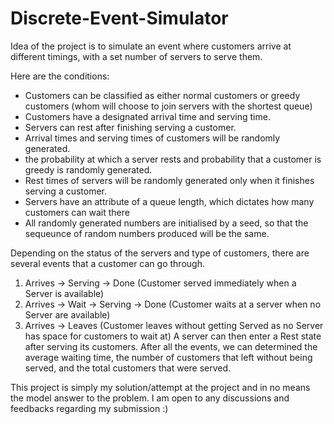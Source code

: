 # Discrete-Event-Simulator

Idea of the project is to simulate an event where customers arrive at different timings, with a set number of servers to serve them.

Here are the conditions:

- Customers can be classified as either normal customers or greedy customers (whom will choose to join servers with the shortest queue)
- Customers have a designated arrival time and serving time.
- Servers can rest after finishing serving a customer.
- Arrival times and serving times of customers will be randomly generated.
- the probability at which a server rests and probability that a customer is greedy is randomly generated.
- Rest times of servers will be randomly generated only when it finishes serving a customer.
- Servers have an attribute of a queue length, which dictates how many customers can wait there
- All randomly generated numbers are initialised by a seed, so that the sequeunce of random numbers produced will be the same.

Depending on the status of the servers and type of customers, there are several events that a customer can go through.

1. Arrives -> Serving -> Done (Customer served immediately when a Server is available)
2. Arrives -> Wait -> Serving -> Done (Customer waits at a server when no Server are available)
3. Arrives -> Leaves (Customer leaves without getting Served as no Server has space for customers to wait at)
A server can then enter a Rest state after serving its customers. After all the events, we can determined the average waiting time, the number of customers that
left without being served, and the total customers that were served.

This project is simply my solution/attempt at the project and in no means the model answer to the problem. I am open to any discussions and feedbacks regarding my submission :)
